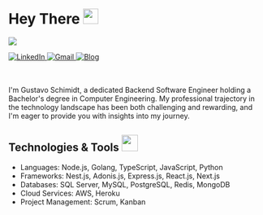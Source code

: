 <h1> Hey There <img src = "https://raw.githubusercontent.com/MartinHeinz/MartinHeinz/master/wave.gif" width = 30px> </h1>
<p align='center'>
</p>

<p>
  <a href="https://github.com/DenverCoder1/readme-typing-svg"><img src="https://readme-typing-svg.herokuapp.com?&font=IBM+Plex+Sans&color=abcdef&size=20&lines=Welcome+to+my+GitHub+Profile!;I'm+a+Backend+Software+Engineer" /></a>
</p>

  <a href="https://www.linkedin.com/in/gustavoschimidtalves/" target="_blank">
    <img alt="LinkedIn" src="https://img.shields.io/badge/LinkedIn-0077B5?style=for-the-badge&logo=linkedin&logoColor=white">
  </a>
  
  <a href="mailto:schmidtgustavo7@gmail.com" target="_blank">
    <img alt="Gmail" src="https://img.shields.io/badge/Gmail-c14438?style=for-the-badge&logo=Gmail&logoColor=white">
  </a>

  <a href="https://gustavoschimidt.medium.com/" target="_blank">
    <img alt="Blog" src="https://img.shields.io/badge/Blog-black?style=for-the-badge&logo=medium&logoColor=white">
  </a>

  <br/> <br/>
I'm Gustavo Schimidt, a dedicated Backend Software Engineer holding a Bachelor's degree in Computer Engineering. My professional trajectory in the technology landscape has been both challenging and rewarding, and I'm eager to provide you with insights into my journey.

<h2> Technologies & Tools <img src = "https://media2.giphy.com/media/QssGEmpkyEOhBCb7e1/giphy.gif?cid=ecf05e47a0n3gi1bfqntqmob8g9aid1oyj2wr3ds3mg700bl&rid=giphy.gif" width = 32px> </h2>

- Languages: Node.js, Golang, TypeScript, JavaScript, Python
- Frameworks: Nest.js, Adonis.js, Express.js, React.js, Next.js
- Databases: SQL Server, MySQL, PostgreSQL, Redis, MongoDB
- Cloud Services: AWS, Heroku
- Project Management: Scrum, Kanban
